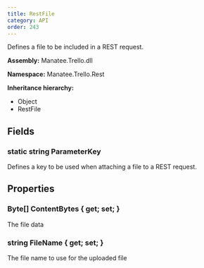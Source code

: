 ```yaml
---
title: RestFile
category: API
order: 243
---
```


Defines a file to be included in a REST request.

**Assembly:** Manatee.Trello.dll

**Namespace:** Manatee.Trello.Rest

**Inheritance hierarchy:**

- Object
- RestFile

## Fields

### static string ParameterKey

Defines a key to be used when attaching a file to a REST request.

## Properties

### Byte[] ContentBytes { get; set; }

The file data

### string FileName { get; set; }

The file name to use for the uploaded file

